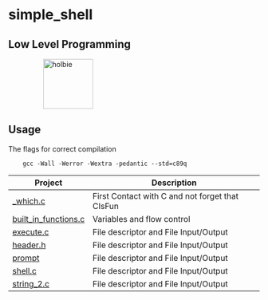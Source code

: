 # simple_shell

## Low Level Programming

<img src="https://blog.holbertonschool.com/wp-content/uploads/2020/04/unnamed-2.png" alt="holbie" width="100" style="margin-left: 5em">


## Usage

The flags for correct compilation
```
    gcc -Wall -Werror -Wextra -pedantic --std=c89q
```

Project| Description
---|---
[_which.c](./_which.c) | First Contact with C and not forget that CIsFun
[built_in_functions.c](./built_in_functions.c) | Variables and flow control
[execute.c](./execute.c) | File descriptor and File Input/Output
[header.h](./header.h) | File descriptor and File Input/Output
[prompt](./prompt.c) | File descriptor and File Input/Output
[shell.c](./shell.c) | File descriptor and File Input/Output
[string_2.c](./shell.string_2.c) | File descriptor and File Input/Output
